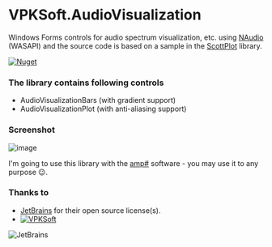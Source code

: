 # VPKSoft.AudioVisualization
Windows Forms controls for audio spectrum visualization, etc. using [NAudio](https://github.com/naudio/NAudio) (WASAPI) and the source code is based on a sample in the [ScottPlot](https://github.com/swharden/ScottPlot) library.

[![Nuget](https://img.shields.io/nuget/v/VPKSoft.AudioVisualization)](https://www.nuget.org/packages/VPKSoft.AudioVisualization/)

### The library contains following controls
* AudioVisualizationBars (with gradient support)
* AudioVisualizationPlot (with anti-aliasing support)

### Screenshot
![image](https://user-images.githubusercontent.com/40712699/87250709-7dd8de00-c46f-11ea-9850-7e5212ac5225.png)

I'm going to use this library with the [amp#](https://github.com/VPKSoft/amp) software - you may use it to any purpose 😉.

### Thanks to
* [JetBrains](http://www.jetbrains.com) for their open source license(s).
* [![VPKSoft](https://circleci.com/gh/VPKSoft/VPKSoft.AudioVisualization.svg?style=shield)](https://app.circleci.com/pipelines/github/VPKSoft/VPKSoft.AudioVisualization) 

![JetBrains](http://www.vpksoft.net/site/External/JetBrains/jetbrains.svg)
